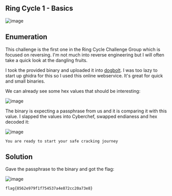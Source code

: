 ## Ring Cycle 1 - Basics

![image](https://github.com/LazyTitan33/CTF-Writeups/assets/80063008/3fbc2fee-ee13-4896-be1c-bd2f34b66e18)

## Enumeration

This challenge is the first one in the Ring Cycle Challenge Group which is focused on reversing. I'm not much into reverse engineering but I will often take a quick look at the dangling fruits. 

I took the provided binary and uploaded it into [dogbolt](https://dogbolt.org/). I was too lazy to start up ghidra for this so I used this online webservice. It's great for quick and small binaries.

We can already see some hex values that should be interesting:  

![image](https://github.com/LazyTitan33/CTF-Writeups/assets/80063008/485ac12f-383d-4bce-8ca1-b172670e85fb)

The binary is expecting a passphrase from us and it is comparing it with this value. I slapped the values into Cyberchef, swapped endianess and hex decoded it:  

![image](https://github.com/LazyTitan33/CTF-Writeups/assets/80063008/4a8bc417-0366-4503-ad3f-855a4817d2a4)

```text
You are ready to start your safe cracking journey
```

## Solution

Gave the passphrase to the binary and got the flag:  

![image](https://github.com/LazyTitan33/CTF-Writeups/assets/80063008/b392e689-01fb-425e-b131-450ed23e91f8)

`flag{8562e979f1f754537a4e872cc20a73e8}`
